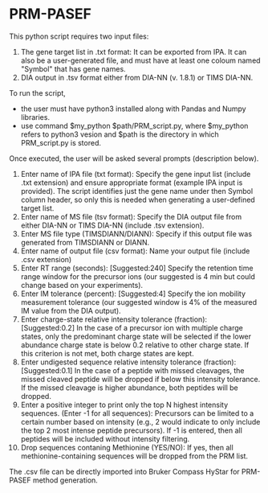 # PRM-PASEF

This python script requires two input files: 
1) The gene target list in .txt format: It can be exported from IPA. It can also be a user-generated file, and must have at least one coloum named "Symbol" that has gene names.
2) DIA output in .tsv format either from DIA-NN (v. 1.8.1) or TIMS DIA-NN.

To run the script, 
- the user must have python3 installed along with Pandas and Numpy libraries.
- use command $my_python $path/PRM_script.py, where $my_python refers to python3 vesion and $path is the directory in which PRM_script.py is stored.

Once executed, the user will be asked several prompts (description below).
1) Enter name of IPA file (txt format):
Specify the gene input list (include .txt extension) and ensure appropriate format (example IPA input is provided).
The script identifies just the gene name under then Symbol column header, so only this is needed when generating a user-defined target list.
2) Enter name of MS file (tsv format):
Specify the DIA output file from either DIA-NN or TIMS DIA-NN (include .tsv extension).
3) Enter MS file type (TIMSDIANN/DIANN):
Specify if this output file was generated from TIMSDIANN or DIANN.
4) Enter name of output file (csv format):
Name your output file (include .csv extension)
5) Enter RT range (seconds): [Suggested:240]
Specify the retention time range window for the precursor ions (our suggested is 4 min but could change based on your experiments).
6) Enter IM tolerance (percent): [Suggested:4]
Specify the ion mobility measurement tolerance (our suggested window is 4% of the measured IM value from the DIA output).
7) Enter charge-state relative intensity tolerance (fraction): [Suggested:0.2]
In the case of a precursor ion with multiple charge states, only the predominant charge state will be selected if the lower 
abundance charge state is below 0.2 relative to other charge state. If this criterion is not met, both charge states are kept.
8) Enter undigested sequence relative intensity tolerance (fraction): [Suggested:0.1]
In the case of a peptide with missed cleavages, the missed cleaved peptide will be dropped if below this intensity tolerance. If
the missed cleavage is higher abundance, both peptides will be dropped.
9) Enter a positive integer to print only the top N highest intensity sequences. (Enter -1 for all sequences):
Precursors can be limited to a certain number based on intensity (e.g., 2 would indicate to only include the top 2 most intense 
peptide precursors). If -1 is entered, then all peptides will be included without intensity filtering.
10) Drop sequences contaning Methionine (YES/NO):
If yes, then all methionine-containing sequences will be dropped from the PRM list.

The .csv file can be directly imported into Bruker Compass HyStar for PRM-PASEF method generation.
